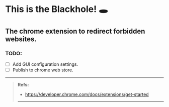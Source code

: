 # This is the Blackhole! 🕳️
## The chrome extension to redirect forbidden websites.

### TODO:
- [ ] Add GUI configuration settings.
- [ ] Publish to chrome web store.
---

> **Refs:**
> - https://developer.chrome.com/docs/extensions/get-started
> ---